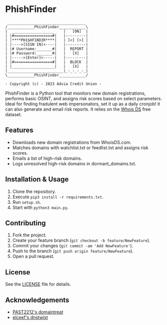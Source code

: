 # **PhishFinder**  
```
 ___________________________________
/____________PhishFinder____________\
|  ___________________    |   [ON]  |
| |#=================#|   |---------|
| |****PH1$HF1ND3R****|   | [<] [>] |
| |---->[SIGN IN]<----|   |---------|
| |# Username:_______#|   |  REPORT |
| |# Password:_______#|   |   [X]   |
| |----->[Enter]<-----|   |---------|
| |#=================#|   |  BLOCK  |
| |___________________|   |   [X]   |
|_________________________|_-_-_-_-_|
\____________PhishFinder____________/

- Copyright (c) - 2023 Advia Credit Union -  

```  
PhishFinder is a Python tool that monitors new domain registrations, performs basic OSINT, and assigns risk scores based on select parameters. Ideal for finding fradulent web impersonators, set it up as a daily cronjob! it can also generate and email risk reports. It relies on the [Whois DS](https://www.whoisds.com/newly-registered-domains) free dataset.   

## **Features**  

- Downloads new domain registrations from WhoisDS.com.  
- Matches domains with watchlist.txt or feedlist.txt and assigns risk scores.  
- Emails a list of high-risk domains.  
- Logs unresolved high-risk domains in dormant_domains.txt. 

## **Installation & Usage**  
1. Clone the repository.  
2. Execute `pip3 install -r requirements.txt`.  
3. Run `setup.sh`.  
4. Start with `python3 main.py`.  

## **Contributing**  

1. Fork the project.  
2. Create your feature branch (`git checkout -b feature/NewFeature`).  
3. Commit your changes (`git commit -am 'Add NewFeature'`).  
4. Push to the branch (`git push origin feature/NewFeature`).  
5. Open a pull request.  

## **License**  

See the [LICENSE](LICENSE.md) file for details.  

## **Acknowledgements**  

- [PAST2212's domaintreat](https://github.com/PAST2212/domainthreat)  
- [elceef's dnstwist](https://github.com/elceef/dnstwist/tree/master)  
